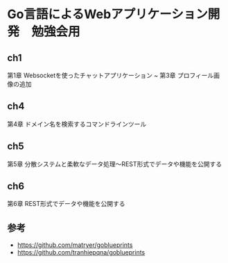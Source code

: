 # Go言語によるWebアプリケーション開発　勉強会用
## ch1
第1章 Websocketを使ったチャットアプリケーション ~ 第3章 プロフィール画像の追加

## ch4
第4章 ドメイン名を検索するコマンドラインツール

## ch5
第5章 分散システムと柔軟なデータ処理〜REST形式でデータや機能を公開する

## ch6
第6章 REST形式でデータや機能を公開する　


## 参考
- https://github.com/matryer/goblueprints
- https://github.com/tranhiepqna/goblueprints
